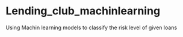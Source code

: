 # Lending_club_machinlearning
Using Machin learning models to classify the risk level of given loans
